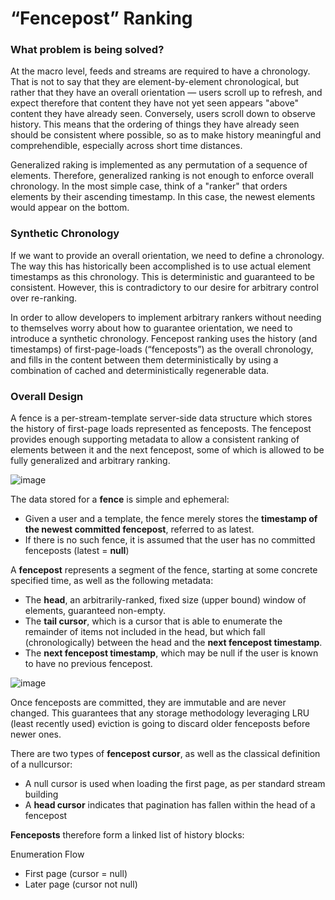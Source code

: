 # “Fencepost” Ranking

### What problem is being solved?

At the macro level, feeds and streams are required to have a chronology. That is not to say that they are element-by-element chronological, but rather that they have an overall orientation — users scroll up to refresh, and expect therefore that content they have not yet seen appears "above" content they have already seen. Conversely, users scroll down to observe history. This means that the ordering of things they have already seen should be consistent where possible, so as to make history meaningful and comprehendible, especially across short time distances.

Generalized raking is implemented as any permutation of a sequence of elements. Therefore, generalized ranking is not enough to enforce overall chronology. In the most simple case, think of a "ranker" that orders elements by their ascending timestamp. In this case, the newest elements would appear on the bottom.

### Synthetic Chronology

If we want to provide an overall orientation, we need to define a chronology. The way this has historically been accomplished is to use actual element timestamps as this chronology. This is deterministic and guaranteed to be consistent. However, this is contradictory to our desire for arbitrary control over re-ranking.

In order to allow developers to implement arbitrary rankers without needing to themselves worry about how to guarantee orientation, we need to introduce a synthetic chronology. Fencepost ranking uses the history (and timestamps) of first-page-loads (“fenceposts”) as the overall chronology, and fills in the content between them deterministically by using a combination of cached and deterministically regenerable data.

### Overall Design

A fence is a per-stream-template server-side data structure which stores the history of first-page loads represented as fenceposts. The fencepost provides enough supporting metadata to allow a consistent ranking of elements between it and the next fencepost, some of which is allowed to be fully generalized and arbitrary ranking.

![image](https://github.com/Automattic/stream-builder/assets/69607277/b1eb87a6-c07b-47b0-bc2a-710e59b0bbfc)

The data stored for a **fence** is simple and ephemeral:

- Given a user and a template, the fence merely stores the **timestamp of the newest committed fencepost**, referred to as latest.
- If there is no such fence, it is assumed that the user has no committed fenceposts (latest = **null**)

A **fencepost** represents a segment of the fence, starting at some concrete specified time, as well as the following metadata:

- The **head**, an arbitrarily-ranked, fixed size (upper bound) window of elements, guaranteed non-empty.
- The **tail cursor**, which is a cursor that is able to enumerate the remainder of items not included in the head, but which fall (chronologically) between the head and the **next fencepost timestamp**.
- The **next fencepost timestamp**, which may be null if the user is known to have no previous fencepost.

![image](https://github.com/Automattic/stream-builder/assets/69607277/03af53bb-881d-4fa6-a422-a528109ce227)

Once fenceposts are committed, they are immutable and are never changed. This guarantees that any storage methodology leveraging LRU (least recently used) eviction is going to discard older fenceposts before newer ones.

There are two types of **fencepost cursor**, as well as the classical definition of a nullcursor:

- A null cursor is used when loading the first page, as per standard stream building
- A **head cursor** indicates that pagination has fallen within the head of a fencepost

**Fenceposts** therefore form a linked list of history blocks:

Enumeration Flow

- First page (cursor = null)
- Later page (cursor not null)
